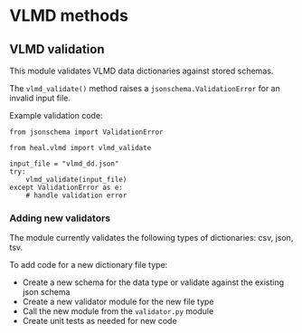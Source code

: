 # VLMD methods

## VLMD validation

This module validates VLMD data dictionaries against stored schemas.

The `vlmd_validate()` method raises a `jsonschema.ValidationError` for an invalid input file.

Example validation code:

```
from jsonschema import ValidationError

from heal.vlmd import vlmd_validate

input_file = "vlmd_dd.json"
try:
    vlmd_validate(input_file)
except ValidationError as e:
    # handle validation error

```

### Adding new validators

The module currently validates the following types of dictionaries: csv, json, tsv.

To add code for a new dictionary file type:

* Create a new schema for the data type or validate against the existing json schema
* Create a new validator module for the new file type
* Call the new module from the `validator.py` module
* Create unit tests as needed for new code
